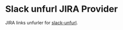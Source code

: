 # Slack unfurl JIRA Provider

JIRA links unfurler for [slack-unfurl].

[slack-unfurl]: https://github.com/glensc/slack-unfurl
